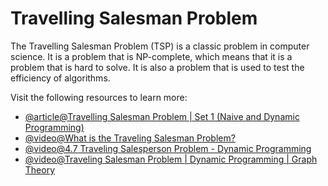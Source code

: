 # Travelling Salesman Problem

The Travelling Salesman Problem (TSP) is a classic problem in computer science. It is a problem that is NP-complete, which means that it is a problem that is hard to solve. It is also a problem that is used to test the efficiency of algorithms.

Visit the following resources to learn more:

- [@article@Travelling Salesman Problem | Set 1 (Naive and Dynamic Programming)](https://www.geeksforgeeks.org/travelling-salesman-problem-set-1/)
- [@video@What is the Traveling Salesman Problem?](https://www.youtube.com/watch?v=1pmBjIZ20pE)
- [@video@4.7 Traveling Salesperson Problem - Dynamic Programming](https://www.youtube.com/watch?v=XaXsJJh-Q5Y)
- [@video@Traveling Salesman Problem | Dynamic Programming | Graph Theory](https://www.youtube.com/watch?v=cY4HiiFHO1o)
